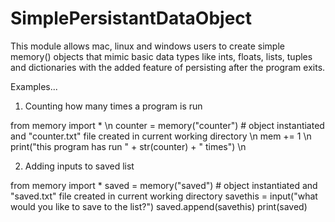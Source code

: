 # SimplePersistantDataObject
This module allows mac, linux and windows users to create simple memory() objects that mimic basic data types like ints, floats, lists, tuples and dictionaries with the added feature of persisting after the program exits.

Examples...

1. Counting how many times a program is run

from memory import * \n 
counter = memory("counter") # object instantiated and "counter.txt" file created in current working directory \n
mem += 1 \n
print("this program has run " + str(counter) + " times") \n



2. Adding inputs to saved list

from memory import *
saved = memory("saved") # object instantiated and "saved.txt" file created in current working directory
savethis = input("what would you like to save to the list?")
saved.append(savethis)
print(saved)




